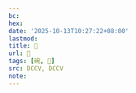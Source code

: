 ```yaml
---
bc:
hex:
date: '2025-10-13T10:27:22+08:00'
lastmod:
title: 􄼀
url: 􄼀
tags: [碗, 𧯡]
src: DCCV, DCCV
note:
---
```

